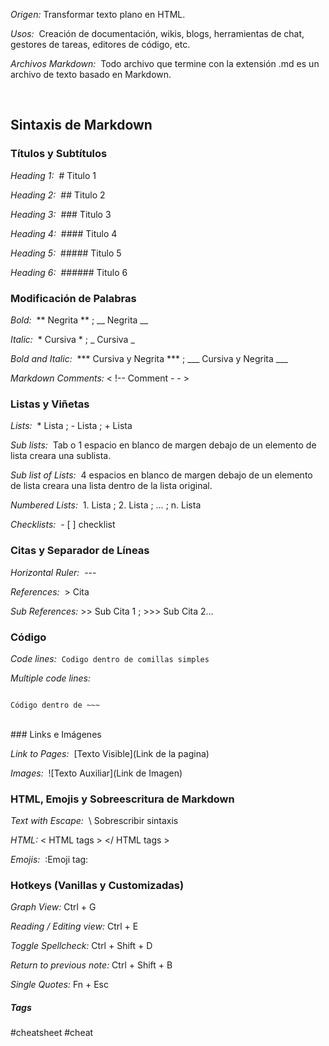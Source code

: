 *Origen:* Transformar texto plano en HTML.

*Usos:*   Creación de documentación, wikis, blogs, herramientas de chat, gestores de tareas, editores de código, etc.

*Archivos Markdown:*  Todo archivo que termine con la extensión .md es un archivo de texto basado en Markdown.

<br>

## Sintaxis de Markdown
### Títulos y Subtítulos

*Heading 1:*  # Titulo 1

*Heading 2:*  ## Titulo 2

*Heading 3:*  ### Titulo 3

*Heading 4:*  #### Titulo 4

*Heading 5:*  ##### Titulo 5

*Heading 6:*  ###### Titulo 6
<br>
### Modificación de Palabras

*Bold:*  ** Negrita ** ; __ Negrita __

*Italic:*  * Cursiva * ; _ Cursiva _

*Bold and Italic:*  *** Cursiva y Negrita *** ; ___ Cursiva y Negrita ___

*Markdown Comments:* < !-- Comment - - >  
<br>
### Listas y Viñetas

*Lists:*  * Lista ; - Lista ; + Lista

*Sub lists:*  Tab o 1 espacio en blanco de margen debajo de un elemento de lista creara una sublista.

*Sub list of Lists:*  4 espacios en blanco de margen debajo de un elemento de lista creara una lista dentro de la lista original.

*Numbered Lists:*  1. Lista ; 2. Lista ; … ; n. Lista

*Checklists:*  - [ ] checklist
<br>
### Citas y Separador de Líneas

*Horizontal Ruler:*  ---

*References:*  > Cita

*Sub References:* >> Sub Cita 1 ; >>> Sub Cita 2...
<br>
### Código

*Code lines:*  `Codigo dentro de comillas simples`

*Multiple code lines:*  

~~~

Código dentro de ~~~

~~~
<br>
### Links e Imágenes

*Link to Pages:*  [Texto Visible](Link de la pagina)

*Images:*  ![Texto Auxiliar](Link de Imagen)
<br>
### HTML, Emojis y Sobreescritura de Markdown

*Text with Escape:*  \\ Sobrescribir sintaxis

*HTML:* < HTML tags > </ HTML tags >

*Emojis:*  :Emoji tag:
<br>
### Hotkeys (Vanillas y Customizadas)

*Graph View:*  Ctrl + G

*Reading / Editing view:*  Ctrl + E

*Toggle Spellcheck:*  Ctrl + Shift + D

*Return to previous note:*  Ctrl + Shift + B

*Single Quotes:*  Fn + Esc

##### Tags

#cheatsheet #cheat